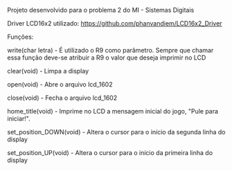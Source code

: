 Projeto desenvolvido para o problema 2 do MI - Sistemas Digitais

Driver LCD16x2 utilizado: https://github.com/phanvandiem/LCD16x2_Driver

Funções:

write(char letra) - É utilizado o R9 como parâmetro. Sempre que chamar essa função deve-se atribuir a R9 o valor que deseja imprimir no LCD

clear(void) - Limpa a display

open(void) - Abre o arquivo lcd_1602

close(void) - Fecha o arquivo lcd_1602

home_title(void) - Imprime no LCD a mensagem inicial do jogo, "Pule para iniciar!".

set_position_DOWN(void) - Altera o cursor para o início da segunda linha do display

set_position_UP(void) - Altera o cursor para o início da primeira linha do display
